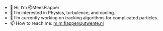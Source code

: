 - 👋 Hi, I’m @MeesFlapper
- 👀 I’m interested in Physics, turbulence, and coding.
- 🌱 I’m currently working on tracking algorithms for complicated particles.
- 📫 How to reach me: m.m.flapper@utwente.nl
